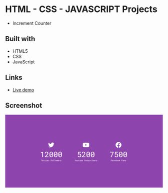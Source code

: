 # HTML - CSS - JAVASCRIPT Projects

- Increment Counter

## Built with

- HTML5
- CSS
- JavaScript

## Links

- [Live demo](https://incrementcountjs.netlify.app/)

## Screenshot

![screenshot](./image//increment%20counter.png)
